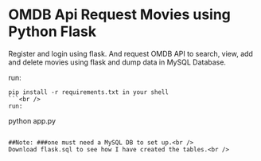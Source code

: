 # OMDB Api Request Movies using Python Flask
Register and login using flask. And request OMDB API to search, view, add and delete movies using flask and dump data in MySQL Database.


run:
```
pip install -r requirements.txt in your shell
```<br />
run:
```
python app.py 
```<br /><br />

##Note: ###one must need a MySQL DB to set up.<br />
Download flask.sql to see how I have created the tables.<br />
